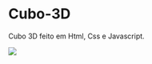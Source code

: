 # Cubo-3D

Cubo 3D feito em Html, Css e Javascript.

<img src="https://firebasestorage.googleapis.com/v0/b/customcdnjs.appspot.com/o/screen-20231022-161246_3.gif?alt=media&token=fc550918-be92-400e-978e-2abf1070dfa1">
